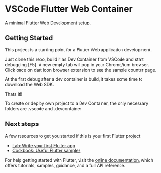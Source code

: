 # VSCode Flutter Web Container

A minimal Flutter Web Development setup.

## Getting Started

This project is a starting point for a Flutter Web application development.

Just clone this repo, build it as Dev Container from VSCode and start
debugging [F5]. A new empty tab will pop in your Chrome/ium browser.
Click once on dart icon browser extension to see the sample counter page.

At the first debug after a dev container is build, it takes some 
time to download the Web SDK.

Thats it!!

To create or deploy own project to a Dev Container, the only necessary
folders are .vscode and .devcontainer

## Next steps

A few resources to get you started if this is your first Flutter project:

- [Lab: Write your first Flutter app](https://flutter.dev/docs/get-started/codelab)
- [Cookbook: Useful Flutter samples](https://flutter.dev/docs/cookbook)

For help getting started with Flutter, visit the
[online documentation](https://flutter.dev/docs), which offers tutorials,
samples, guidance, and a full API reference.
